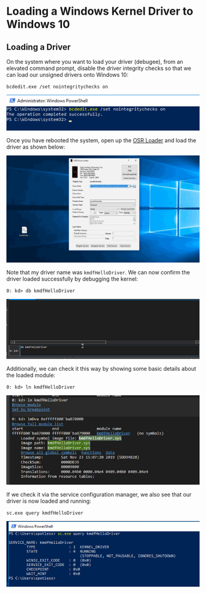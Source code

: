 # Loading a Windows Kernel Driver to Windows 10

## Loading a Driver

On the system where you want to load your driver \(debugee\), from an elevated command prompt, disable the driver integrity checks so that we can load our unsigned drivers onto Windows 10:

```text
bcdedit.exe /set nointegritychecks on
```

![](../../.gitbook/assets/image%20%28116%29.png)

Once you have rebooted the system, open up the [OSR Loader](https://www.osronline.com/article.cfm%5Earticle=157.htm) and load the driver as shown below:

![](../../.gitbook/assets/loadkerneldriver.gif)

Note that my driver name was `kmdfHelloDriver`. We can now confirm the driver loaded successfully by debugging the kernel:

```text
0: kd> db kmdfHelloDriver
```

![](../../.gitbook/assets/confirmdriverloaded.gif)

Additionally, we can check it this way by showing some basic details about the loaded module:

```text
0: kd> ln kmdfHelloDriver
```

![](../../.gitbook/assets/image%20%2845%29.png)

If we check it via the service configuration manager, we also see that our driver is now loaded and running:

```text
sc.exe query kmdfHelloDriver
```

![](../../.gitbook/assets/image%20%2822%29.png)

